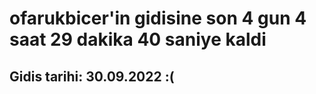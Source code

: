 # ofarukbicer'in gidisine son 4 gun 4 saat 29 dakika 40 saniye kaldi

## Gidis tarihi: 30.09.2022 :(